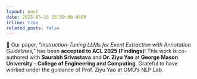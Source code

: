 ```yaml
---
layout: post
date: 2025-05-15 15:59:00-0400
inline: true
related_posts: false
---
```


🎉 Our paper, *"Instruction-Tuning LLMs for Event Extraction with Annotation Guidelines,"* has been **accepted to ACL 2025 (Findings)**! This work is co-authored with **Saurabh Srivastava** and **Dr. Ziyu Yao** at **George Mason University – College of Engineering and Computing**. Grateful to have worked under the guidance of Prof. Ziyu Yao at GMU’s NLP Lab.

